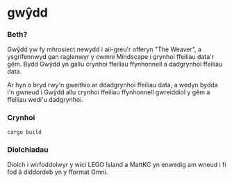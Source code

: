 # gwŷdd

### Beth?
Gwŷdd yw fy mhrosiect newydd i ail-greu'r offeryn "The Weaver", a ysgrifennwyd gan raglenwyr y cwmni Mindscape i grynhoi ffeiliau data'r gêm. Bydd Gwŷdd yn gallu crynhoi ffeiliau ffynhonnell a dadgrynhoi ffeiliau data.

Ar hyn o bryd rwy'n gweithio ar ddadgrynhoi ffeiliau data, a wedyn bydda i'n gwneud i Gwŷdd allu crynhoi ffeiliau ffynhonnell gwreiddiol y gêm a ffeiliau wedi'u dadgrynhoi.

### Crynhoi
`cargo build`

### Diolchiadau
Diolch i wirfoddolwyr y wici LEGO Island a MattKC yn enwedig am wneud i fi fod â diddordeb yn y fformat Omni.
